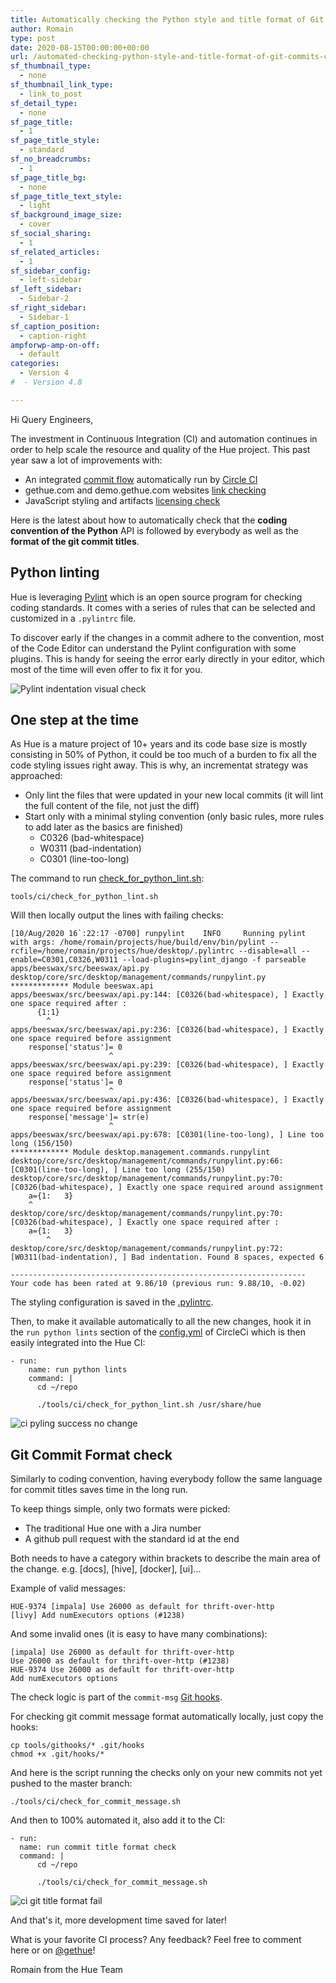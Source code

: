 ```yaml
---
title: Automatically checking the Python style and title format of Git commits
author: Romain
type: post
date: 2020-08-15T00:00:00+00:00
url: /automated-checking-python-style-and-title-format-of-git-commits-continuous-integration/
sf_thumbnail_type:
  - none
sf_thumbnail_link_type:
  - link_to_post
sf_detail_type:
  - none
sf_page_title:
  - 1
sf_page_title_style:
  - standard
sf_no_breadcrumbs:
  - 1
sf_page_title_bg:
  - none
sf_page_title_text_style:
  - light
sf_background_image_size:
  - cover
sf_social_sharing:
  - 1
sf_related_articles:
  - 1
sf_sidebar_config:
  - left-sidebar
sf_left_sidebar:
  - Sidebar-2
sf_right_sidebar:
  - Sidebar-1
sf_caption_position:
  - caption-right
ampforwp-amp-on-off:
  - default
categories:
  - Version 4
#  - Version 4.8

---
```


Hi Query Engineers,

The investment in Continuous Integration (CI) and automation continues in order to help scale the resource and quality of the Hue project. This past year saw a lot of improvements with:

* An integrated [commit flow](https://gethue.com/improving-the-developer-productivity-with-some-continuous-integration/) automatically run by [Circle CI](https://circleci.com/gh/cloudera/hue)
* gethue.com and demo.gethue.com websites [link checking](https://gethue.com/checking-dead-links-automatically-continuous-integration/)
* JavaScript styling and artifacts [licensing check](/automated-checking-javascript-licenses-absolute-paths-continuous-integration/)

Here is the latest about how to automatically check that the **coding convention of the Python** API is followed by everybody as well as the **format of the git commit titles**.

## Python linting

Hue is leveraging [Pylint](https://www.pylint.org/) which is an open source program for checking coding standards. It comes with a series of rules that can be selected and customized in a `.pylintrc` file.

To discover early if the changes in a commit adhere to the convention, most of the Code Editor can understand the Pylint configuration with some plugins. This is handy for seeing the error early directly in your editor, which most of the time will even offer to fix it for you.

![Pylint indentation visual check](https://cdn.gethue.com/uploads/2020/08/pylint-indent.png)

## One step at the time

As Hue is a mature project of 10+ years and its code base size is mostly consisting in 50% of Python, it could be too much of a burden to fix all the code styling issues right away. This is why, an incrementat strategy was approached:

* Only lint the files that were updated in your new local commits (it will lint the full content of the file, not just the diff)
* Start only with a minimal styling convention (only basic rules, more rules to add later as the basics are finished)
  * C0326 (bad-whitespace)
  * W0311 (bad-indentation)
  * C0301 (line-too-long)


The command to run [check_for_python_lint.sh](https://github.com/cloudera/hue/blob/master/tools/ci/check_for_python_lint.sh):

    tools/ci/check_for_python_lint.sh

Will then locally output the lines with failing checks:

    [10/Aug/2020 16`:22:17 -0700] runpylint    INFO     Running pylint with args: /home/romain/projects/hue/build/env/bin/pylint --rcfile=/home/romain/projects/hue/desktop/.pylintrc --disable=all --enable=C0301,C0326,W0311 --load-plugins=pylint_django -f parseable apps/beeswax/src/beeswax/api.py desktop/core/src/desktop/management/commands/runpylint.py
    ************* Module beeswax.api
    apps/beeswax/src/beeswax/api.py:144: [C0326(bad-whitespace), ] Exactly one space required after :
          {1:1}
            ^
    apps/beeswax/src/beeswax/api.py:236: [C0326(bad-whitespace), ] Exactly one space required before assignment
        response['status']= 0
                          ^
    apps/beeswax/src/beeswax/api.py:239: [C0326(bad-whitespace), ] Exactly one space required before assignment
        response['status']= 0
                          ^
    apps/beeswax/src/beeswax/api.py:436: [C0326(bad-whitespace), ] Exactly one space required before assignment
        response['message']= str(e)
                          ^
    apps/beeswax/src/beeswax/api.py:678: [C0301(line-too-long), ] Line too long (156/150)
    ************* Module desktop.management.commands.runpylint
    desktop/core/src/desktop/management/commands/runpylint.py:66: [C0301(line-too-long), ] Line too long (255/150)
    desktop/core/src/desktop/management/commands/runpylint.py:70: [C0326(bad-whitespace), ] Exactly one space required around assignment
        a={1:   3}
        ^
    desktop/core/src/desktop/management/commands/runpylint.py:70: [C0326(bad-whitespace), ] Exactly one space required after :
        a={1:   3}
            ^
    desktop/core/src/desktop/management/commands/runpylint.py:72: [W0311(bad-indentation), ] Bad indentation. Found 8 spaces, expected 6

    ------------------------------------------------------------------
    Your code has been rated at 9.86/10 (previous run: 9.88/10, -0.02)


The styling configuration is saved in the [.pylintrc](https://github.com/cloudera/hue/blob/master/.pylintrc).

Then, to make it available automatically to all the new changes, hook it in the `run python lints` section of the [config.yml](https://github.com/cloudera/hue/blob/master/.circleci/config.yml#L109) of CircleCi which is then easily integrated into the Hue CI:

    - run:
        name: run python lints
        command: |
          cd ~/repo

          ./tools/ci/check_for_python_lint.sh /usr/share/hue


![ci pyling success no change](https://cdn.gethue.com/uploads/2020/08/ci-pylint-success.png)

## Git Commit Format check

Similarly to coding convention, having everybody follow the same language for commit titles saves time in the long run.

To keep things simple, only two formats were picked:
* The traditional Hue one with a Jira number
* A github pull request with the standard id at the end

Both needs to have a category within brackets to describe the main area of the change. e.g. [docs], [hive], [docker], [ui]...

Example of valid messages:

    HUE-9374 [impala] Use 26000 as default for thrift-over-http
    [livy] Add numExecutors options (#1238)

And some invalid ones (it is easy to have many combinations):

    [impala] Use 26000 as default for thrift-over-http
    Use 26000 as default for thrift-over-http (#1238)
    HUE-9374 Use 26000 as default for thrift-over-http
    Add numExecutors options


The check logic is part of the `commit-msg` [Git hooks](https://github.com/cloudera/hue/blob/master/tools/githooks).

For checking git commit message format automatically locally, just copy the hooks:

    cp tools/githooks/* .git/hooks
    chmod +x .git/hooks/*

And here is the script running the checks only on your new commits not yet pushed to the master branch:

    ./tools/ci/check_for_commit_message.sh

And then to 100% automated it, also add it to the CI:

    - run:
      name: run commit title format check
      command: |
          cd ~/repo

          ./tools/ci/check_for_commit_message.sh

![ci git title format fail](https://cdn.gethue.com/uploads/2020/08/ci-commit-format-check-fail.png)


And that's it, more development time saved for later!

What is your favorite CI process? Any feedback? Feel free to comment here or on [@gethue](https://twitter.com/gethue)!

Romain from the Hue Team
